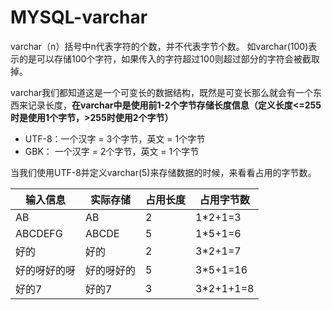 # MYSQL-varchar

varchar（n）括号中n代表字符的个数，并不代表字节个数。
如varchar(100)表示的是可以存储100个字符，如果传入的字符超过100则超过部分的字符会被截取掉。

varchar我们都知道这是一个可变长的数据结构，既然是可变长那么就会有一个东西来记录长度，**在varchar中是使用前1-2个字节存储长度信息（定义长度<=255时是使用1个字节，>255时使用2个字节）**

- UTF-8：一个汉字 = 3个字节，英文 = 1个字节
- GBK： 一个汉字 = 2个字节，英文 = 1个字节

当我们使用UTF-8并定义varchar(5)来存储数据的时候，来看看占用的字节数。

| 输入信息     | 实际存储   | 占用长度 | 占用字节数 |
| ------------ | ---------- | -------- | ---------- |
| AB           | AB         | 2        | 1*2+1=3    |
| ABCDEFG      | ABCDE      | 5        | 1*5+1=6    |
| 好的         | 好的       | 2        | 3*2+1=7    |
| 好的呀好的呀 | 好的呀好的 | 5        | 3*5+1=16   |
| 好的7        | 好的7      | 3        | 3*2+1+1=8  |

